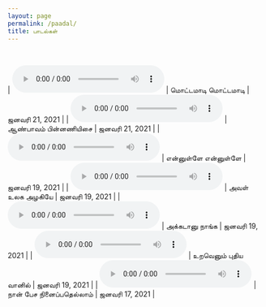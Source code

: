 ```yaml
---
layout: page
permalink: /paadal/
title: பாடல்கள்
---
```


<br>

| <audio controls><source src="../rec/motta_maadi.mp3" type="audio/mpeg"></audio> | மொட்டமாடி மொட்டமாடி | ஜனவரி 21, 2021 |
| <audio controls><source src="../rec/aan_paavam_theme.mp3" type="audio/mpeg"></audio> | ஆண்பாவம் பின்னணியிசை | ஜனவரி 21, 2021 |
| <audio controls><source src="../rec/ennulle_ennulle.mp3" type="audio/mpeg"></audio> | என்னுள்ளே என்னுள்ளே | ஜனவரி 19, 2021 |
| <audio controls><source src="../rec/aval_ulaga_azhagiye.mp3" type="audio/mpeg"></audio> | அவள் உலக அழகியே | ஜனவரி 19, 2021 |
| <audio controls><source src="../rec/akkadanu_naanga.mp3" type="audio/mpeg"></audio> | அக்கடானு நாங்க | ஜனவரி 19, 2021 |
| <audio controls><source src="../rec/uravenum_pudhiya_vaanil.mp3" type="audio/mpeg"></audio> | உறவெனும் புதிய வானில் | ஜனவரி 19, 2021 |
| <audio controls><source src="../rec/naan_pesa.mp3" type="audio/mpeg"></audio> | நான் பேச நினைப்பதெல்லாம் | ஜனவரி 17, 2021 |

